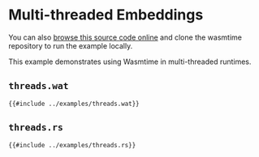 # Multi-threaded Embeddings

You can also [browse this source code online][code] and clone the wasmtime
repository to run the example locally.

[code]: https://github.com/bytecodealliance/wasmtime/blob/main/examples/threads.rs

This example demonstrates using Wasmtime in multi-threaded runtimes.

## `threads.wat`

```wat
{{#include ../examples/threads.wat}}
```

## `threads.rs`

```rust,ignore
{{#include ../examples/threads.rs}}
```
